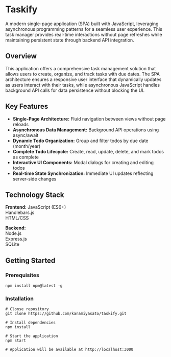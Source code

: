 # Taskify
A modern single-page application (SPA) built with JavaScript, leveraging asynchronous programming patterns for a seamless user experience. This task manager provides real-time interactions without page refreshes while maintaining persistent state through backend API integration.

## Overview
This application offers a comprehensive task management solution that allows users to create, organize, and track tasks with due dates. The SPA architecture ensures a responsive user interface that dynamically updates as users interact with their tasks, while asynchronous JavaScript handles background API calls for data persistence without blocking the UI.

## Key Features
- **Single-Page Architecture:** Fluid navigation between views without page reloads
- **Asynchronous Data Management:** Background API operations using async/await
- **Dynamic Todo Organization:** Group and filter todos by due date (month/year)
- **Complete Todo Lifecycle:** Create, read, update, delete, and mark todos as complete
- **Interactive UI Components:** Modal dialogs for creating and editing todos
- **Real-time State Synchronization:** Immediate UI updates reflecting server-side changes

## Technology Stack
**Frontend:**
JavaScript (ES6+)\
Handlebars.js\
HTML/CSS

**Backend:**\
Node.js\
Express.js\
SQLite

## Getting Started
### Prerequisites
```
npm install npm@latest -g
```

### Installation
```
# Clonse repository
git clone https://github.com/kanamiyasato/taskify.git

# Install dependencies
npm install

# Start the application
npm start

# Application will be available at http://localhost:3000
```
